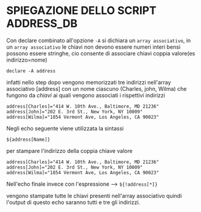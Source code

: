 # SPIEGAZIONE DELLO SCRIPT ADDRESS_DB 

Con declare combinato all'opzione `-A` si dichiara un `array associativo`, in un `array associativo` le chiavi non devono essere numeri interi bensi possono essere stringhe, cio consente di associare chiavi coppia valore(es indirizzo=nome) 
  
    declare -A address

infatti nello step dopo vengono memorizzati tre indirizzi nell'array associativo [address] con un nome ciascuno (Charles, john, Wilma) che fungono da *chiavi* ai quali vengono associati i rispettivi indirizzi

    address[Charles]="414 W. 10th Ave., Baltimore, MD 21236"
    address[John]="202 E. 3rd St., New York, NY 10009"
    address[Wilma]="1854 Vermont Ave, Los Angeles, CA 90023"

Negli echo seguente viene utilizzata la sintassi 

    ${address[Name]} 
per stampare l'indirizzo della coppia chiave valore

    address[Charles]="414 W. 10th Ave., Baltimore, MD 21236"
    address[John]="202 E. 3rd St., New York, NY 10009"
    address[Wilma]="1854 Vermont Ave, Los Angeles, CA 90023"

Nell'echo finale invece con l'espressione --> `${!address[*]}`

vengono stampate tutte le chiavi presenti nell'array associativo quindi l'output di questo echo saranno tutti e tre gli indirizzi.
